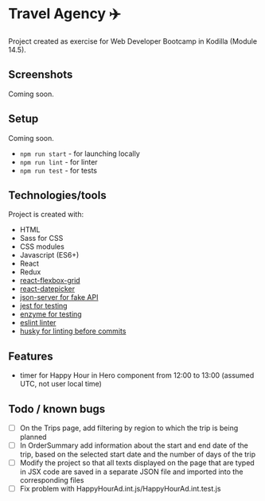 # Travel Agency :airplane:

Project created as exercise for Web Developer Bootcamp in Kodilla (Module 14.5).

## Screenshots

Coming soon.

## Setup

Coming soon.

* ```npm run start``` - for launching locally
* ```npm run lint``` - for linter
* ```npm run test``` - for tests

## Technologies/tools

Project is created with:

* HTML
* Sass for CSS
* CSS modules
* Javascript (ES6+)
* React
* Redux
* [react-flexbox-grid](https://www.npmjs.com/package/react-flexbox-grid)
* [react-datepicker](https://www.npmjs.com/package/react-datepicker)
* [json-server for fake API](https://www.npmjs.com/package/json-server)
* [jest for testing](https://www.npmjs.com/package/jest)
* [enzyme for testing](https://www.npmjs.com/package/enzyme)
* [eslint linter](https://www.npmjs.com/package/eslint)
* [husky for linting before commits](https://www.npmjs.com/package/husky)

## Features

* timer for Happy Hour in Hero component from 12:00 to 13:00 (assumed UTC, not user local time)

## Todo / known bugs

- [ ] On the Trips page, add filtering by region to which the trip is being planned
- [ ] In OrderSummary add information about the start and end date of the trip, based on the selected start date and the number of days of the trip
- [ ] Modify the project so that all texts displayed on the page that are typed in JSX code are saved in a separate JSON file and imported into the corresponding files
- [ ] Fix problem with HappyHourAd.int.js/HappyHourAd.int.test.js
